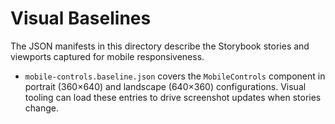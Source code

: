 # Visual Baselines

The JSON manifests in this directory describe the Storybook stories and
viewports captured for mobile responsiveness.

- `mobile-controls.baseline.json` covers the `MobileControls` component in
  portrait (360×640) and landscape (640×360) configurations. Visual tooling
  can load these entries to drive screenshot updates when stories change.
